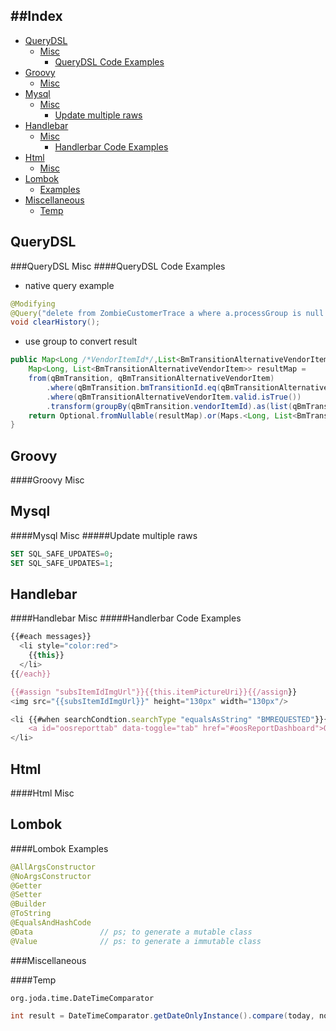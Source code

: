 ##Index
---
* [QueryDSL](#querydsl)
    - [Misc](#querydsl-misc)
        + [QueryDSL Code Examples](#querydsl-code-examples)
* [Groovy](#groovy)
    - [Misc](#groovy-misc)
* [Mysql](#mysql)
    - [Misc](#mysql-misc)
        + [Update multiple raws](#update-multiple-raws)
* [Handlebar](#handlebar)
    - [Misc](#handlebar-misc)
        + [Handlerbar Code Examples](#handlerbar-code-examples)
* [Html](#html)
    - [Misc](#html-misc)
* [Lombok](#Lombok)
    - [Examples](#lombok-examples)
* [Miscellaneous](#miscellaneous)
    - [Temp](#temp)


QueryDSL
---
###QueryDSL Misc
####QueryDSL Code Examples
* native query example
```java
@Modifying 
@Query("delete from ZombieCustomerTrace a where a.processGroup is null ") 
void clearHistory(); 
```

* use group to convert result
```java
public Map<Long /*VendorItemId*/,List<BmTransitionAlternativeVendorItem>> findActivatedMapBySkuId(Long skuId){
    Map<Long, List<BmTransitionAlternativeVendorItem>> resultMap = 
    from(qBmTransition, qBmTransitionAlternativeVendorItem)
        .where(qBmTransition.bmTransitionId.eq(qBmTransitionAlternativeVendorItem.bmTransitionId))
        .where(qBmTransitionAlternativeVendorItem.valid.isTrue())
        .transform(groupBy(qBmTransition.vendorItemId).as(list(qBmTransitionAlternativeVendorItem)));
    return Optional.fromNullable(resultMap).or(Maps.<Long, List<BmTransitionAlternativeVendorItem>>newHashMap());
}
```

Groovy
---
####Groovy Misc

Mysql
---
####Mysql Misc
#####Update multiple raws
```sql
SET SQL_SAFE_UPDATES=0;
SET SQL_SAFE_UPDATES=1;
```

Handlebar
---
####Handlebar Misc
#####Handlerbar Code Examples
```javascript
{{#each messages}}
  <li style="color:red">
    {{this}}
  </li>
{{/each}}

{{#assign "subsItemIdImgUrl"}}{{this.itemPictureUri}}{{/assign}}
<img src="{{subsItemIdImgUrl}}" height="130px" width="130px"/>

<li {{#when searchCondtion.searchType "equalsAsString" "BMREQUESTED"}}{{else}}class="active"{{/when}}>
    <a id="oosreporttab" data-toggle="tab" href="#oosReportDashboard">OOS Report</a>
</li>
```



Html
---
####Html Misc


Lombok
---
####Lombok Examples
```java
@AllArgsConstructor
@NoArgsConstructor
@Getter
@Setter
@Builder
@ToString
@EqualsAndHashCode
@Data               // ps; to generate a mutable class
@Value              // ps: to generate a immutable class
```


###Miscellaneous

####Temp

`org.joda.time.DateTimeComparator`

```java
int result = DateTimeComparator.getDateOnlyInstance().compare(today, notifyDate);
```
